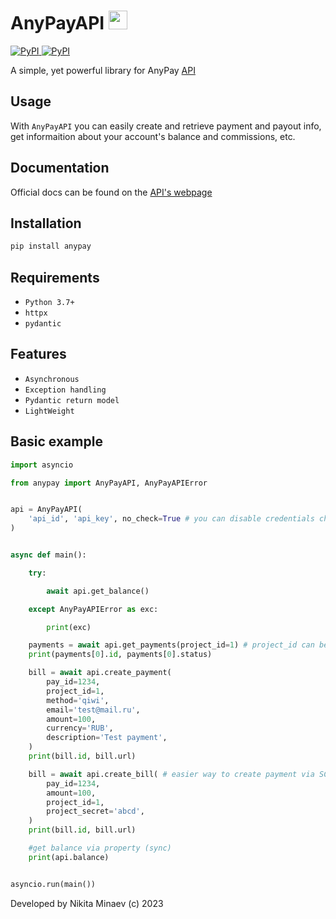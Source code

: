 <div align="left">
    <h1>AnyPayAPI <img src="https://anypay.io/template/img/main/logo-start.svg" width=30 height=30></h1>
    <p align="left" >
        <a href="https://pypi.org/project/anypay/">
            <img src="https://img.shields.io/pypi/v/anypay?style=flat-square" alt="PyPI">
        </a>
        <a href="https://pypi.org/project/anypay/">
            <img src="https://img.shields.io/pypi/dm/anypay?style=flat-square" alt="PyPI">
        </a>
    </p>
</div>

A simple, yet powerful library for AnyPay [API](https://anypay.io/doc/api)


## Usage

With ``AnyPayAPI`` you can easily create and retrieve payment and payout info, get informaition about your account's balance and commissions, etc.

## Documentation

Official docs can be found on the [API's webpage](https://anypay.io/doc/api)

## Installation

```bash
pip install anypay
```

## Requirements

 - ``Python 3.7+``
 - ``httpx``
 - ``pydantic``

## Features

 - ``Asynchronous``
 - ``Exception handling``
 - ``Pydantic return model``
 - ``LightWeight``

## Basic example

```python
import asyncio

from anypay import AnyPayAPI, AnyPayAPIError


api = AnyPayAPI(
    'api_id', 'api_key', no_check=True # you can disable credentials check
) 


async def main():

    try:

        await api.get_balance()

    except AnyPayAPIError as exc:

        print(exc)

    payments = await api.get_payments(project_id=1) # project_id can be provided in __init__
    print(payments[0].id, payments[0].status)

    bill = await api.create_payment(
        pay_id=1234,
        project_id=1,
        method='qiwi',
        email='test@mail.ru',
        amount=100, 
        currency='RUB', 
        description='Test payment', 
    )
    print(bill.id, bill.url)

    bill = await api.create_bill( # easier way to create payment via SCI
        pay_id=1234,
        amount=100,
        project_id=1,
        project_secret='abcd',
    )
    print(bill.id, bill.url)

    #get balance via property (sync)
    print(api.balance)


asyncio.run(main())
```

Developed by Nikita Minaev (c) 2023
